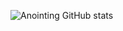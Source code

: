 ![Anointing GitHub stats](https://github-readme-stats.vercel.app/api/wakatime?username=Anointing&theme=codeSTACKr&show_icons=true&layout=compact)
